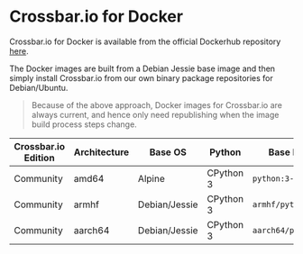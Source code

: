 # Crossbar.io for Docker

Crossbar.io for Docker is available from the official Dockerhub repository [here](https://hub.docker.com/r/crossbario/crossbar/).

The Docker images are built from a Debian Jessie base image and then simply install Crossbar.io from our own binary package repositories for Debian/Ubuntu.

> Because of the above approach, Docker images for Crossbar.io are always current, and hence only need republishing when the image build process steps change.


Crossbar.io Edition | Architecture | Base OS | Python | Base Image | Dockerfile | Image Tag
---|---|---|---|---|---|---
Community | amd64 | Alpine | CPython 3 | `python:3-alpine` | [Dockerfile.amd64-community-cpy3](Dockerfile.amd64-community-cpy3) | `crossbario/crossbar:community-cpy3-17.3.1`
Community | armhf | Debian/Jessie | CPython 3 | `armhf/python:3.6` | [Dockerfile.armhf-community-cpy3](Dockerfile.armhf-community-cpy3) | `crossbario/crossbar-armhf:community-cpy3-17.3.1`
Community | aarch64 | Debian/Jessie | CPython 3 | `aarch64/python:3.6` | [Dockerfile.aarch64-community-cpy3](Dockerfile.aarch64-community-cpy3) | `crossbario/crossbar-aarch64:community-cpy3-17.3.1`

